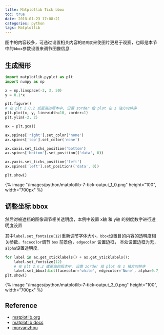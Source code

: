 ```yaml
---
title: Matplotlib Tick bbox
toc: true
date: 2018-01-23 17:08:21
categories: python
tags: Matplotlib
---
```


图中的内容较多，可通过设置相关内容的`透明度`来使图片更易于观察，也即是本节中的`bbox`参数设置来调节图像信息.

<!-- more -->

## 生成图形

```python
import matplotlib.pyplot as plt
import numpy as np

x = np.linspace(-3, 3, 50)
y = 0.1*x

plt.figure()
# 在 plt 2.0.2 或更高的版本中, 设置 zorder 给 plot 在 z 轴方向排序
plt.plot(x, y, linewidth=10, zorder=1)
plt.ylim(-2, 2)

ax = plt.gca()

ax.spines['right'].set_color('none')
ax.spines['top'].set_color('none')

ax.xaxis.set_ticks_position('bottom')
ax.spines['bottom'].set_position(('data', 0))

ax.yaxis.set_ticks_position('left')
ax.spines['left'].set_position(('data', 0))

plt.show()
```

<div class="limg1">
{% image "/images/python/matplotlib-7-tick-output_1_0.png" height="100", width="700px" %}
</div>

## 调整坐标 bbox

然后对被遮挡的图像调节相关透明度，本例中设置 x轴 和 y轴 的刻度数字进行透明度设置

其中`label.set_fontsize(12)`重新调节字体大小，`bbox`设置目的内容的透明度相关参数，`facecolor`调节 `box` 前景色，`edgecolor` 设置边框， 本处设置边框为无，`alpha`设置透明度. 

```python
for label in ax.get_xticklabels() + ax.get_yticklabels():
    label.set_fontsize(12)
    # 在 plt 2.0.2 或更高的版本中, 设置 zorder 给 plot 在 z 轴方向排序
    label.set_bbox(dict(facecolor='white', edgecolor='None', alpha=0.7, zorder=2))
plt.show()
```

<div class="limg1">
{% image "/images/python/matplotlib-7-tick-output_3_0.png" height="100", width="700px" %}
</div>

[img1]: /images/python/matplotlib-7-tick-output_1_0.png
[img2]: /images/python/matplotlib-7-tick-output_3_0.png

## Reference

- [matplotlib.org][1]
- [matplotlib docs][2]
- [morvanzhou][3]

[1]: https://matplotlib.org/
[2]: https://matplotlib.org/contents.html
[3]: https://morvanzhou.github.io


